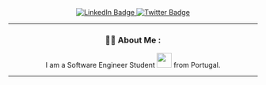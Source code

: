 
<div id="badges" align= "center">
  <a href="[your-linkedin-URL](https://www.linkedin.com/in/tiago-pereira-4763ab252/)">
    <img src="https://img.shields.io/badge/LinkedIn-blue?style=for-the-badge&logo=linkedin&logoColor=white" alt="LinkedIn Badge"/>
  </a>
  <a href="[your-twitter-URL](https://twitter.com/tiagoavp)">
    <img src="https://img.shields.io/badge/Twitter-blue?style=for-the-badge&logo=twitter&logoColor=white" alt="Twitter Badge"/>
  </a>
</div>
<div align="center">
<img src="https://komarev.com/ghpvc/?WhyN0t101&style=flat-square&color=blue" alt=""/>



---

### :man_technologist: About Me :
I am a Software Engineer Student <img src="https://media.giphy.com/media/WUlplcMpOCEmTGBtBW/giphy.gif" width="30"> from Portugal.


---
